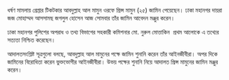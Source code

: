 ধর্ষণ মামলায় গ্রেপ্তার টিকটকার আবদুল্লাহ আল মামুন ওরফে প্রিন্স মামুন (২৫) জামিন পেয়েছেন। ঢাকা মহানগর দায়রা জজ মোহাম্মদ আসসামছ জগলুল হোসেন আজ সোমবার তাঁর জামিন আবেদন মঞ্জুর করেন।

ঢাকা মহানগর পুলিশের অপরাধ ও তথ্য বিভাগের সহকারী কমিশনার মো. নুরুল মোত্তাকিন  প্রথম আলোকে এ তথ্যের সত্যতা নিশ্চিত করেছেন।

আদালতসংশ্লিষ্ট সূত্রগুলো বলছে, আবদুল্লাহ আল মামুনের পক্ষে জামিন শুনানি করেন তাঁর আইনজীবীরা। অপর দিকে জামিনের বিরোধিতা করেন ভুক্তভোগীর আইনজীবীরা। উভয় পক্ষের শুনানি নিয়ে আদালত প্রিন্স মামুনের জামিন মঞ্জুর করেন।
